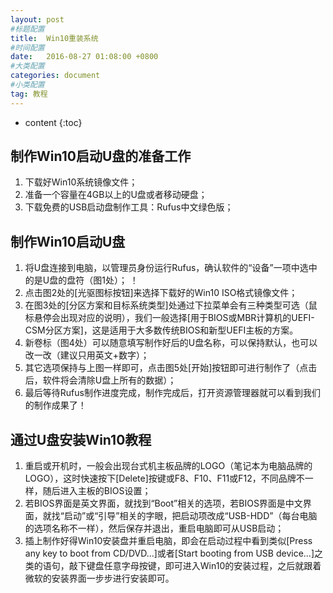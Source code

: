 ```yaml
---
layout: post
#标题配置
title:  Win10重装系统
#时间配置
date:   2016-08-27 01:08:00 +0800
#大类配置
categories: document
#小类配置
tag: 教程
---
```


* content
{:toc}


## 制作Win10启动U盘的准备工作
1. 下载好Win10系统镜像文件；
2. 准备一个容量在4GB以上的U盘或者移动硬盘；
3. 下载免费的USB启动盘制作工具：Rufus中文绿色版；

## 制作Win10启动U盘
1. 将U盘连接到电脑，以管理员身份运行Rufus，确认软件的“设备”一项中选中的是U盘的盘符（图1处）；
！[](/image/image.jpg)
2. 点击图2处的[光驱图标按钮]来选择下载好的Win10 ISO格式镜像文件；
3. 在图3处的[分区方案和目标系统类型]处通过下拉菜单会有三种类型可选（鼠标悬停会出现对应的说明），我们一般选择[用于BIOS或MBR计算机的UEFI-CSM分区方案]，这是适用于大多数传统BIOS和新型UEFI主板的方案。
4. 新卷标（图4处）可以随意填写制作好后的U盘名称，可以保持默认，也可以改一改（建议只用英文+数字）；
5. 其它选项保持与上图一样即可，点击图5处[开始]按钮即可进行制作了（点击后，软件将会清除U盘上所有的数据）；
6. 最后等待Rufus制作进度完成，制作完成后，打开资源管理器就可以看到我们的制作成果了！

## 通过U盘安装Win10教程
1. 重启或开机时，一般会出现台式机主板品牌的LOGO（笔记本为电脑品牌的LOGO），这时快速按下[Delete]按键或F8、F10、F11或F12，不同品牌不一样，随后进入主板的BIOS设置；
2. 若BIOS界面是英文界面，就找到“Boot”相关的选项，若BIOS界面是中文界面，就找“启动”或“引导”相关的字眼，把启动项改成“USB-HDD”（每台电脑的选项名称不一样），然后保存并退出，重启电脑即可从USB启动；
3. 插上制作好得Win10安装盘并重启电脑，即会在启动过程中看到类似[Press any key to boot from CD/DVD...]或者[Start booting from USB device...]之类的语句，敲下键盘任意字母按键，即可进入Win10的安装过程，之后就跟着微软的安装界面一步步进行安装即可。
